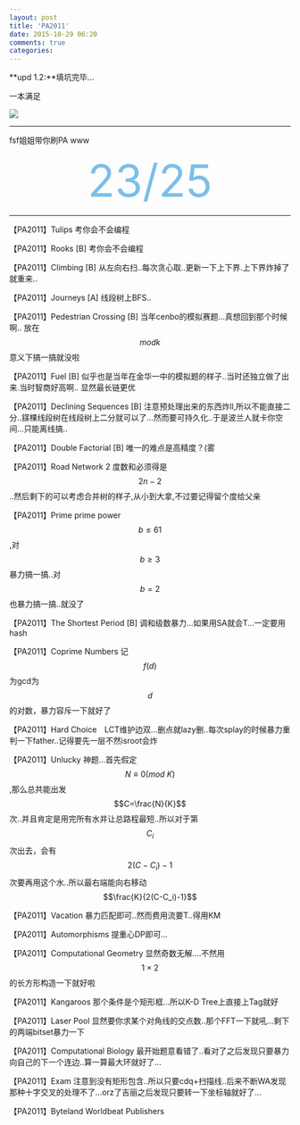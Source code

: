 ```yaml
---
layout: post
title: 'PA2011'
date: 2015-10-29 06:20
comments: true
categories: 
---
```


**upd 1.2:**填坑完毕...

一本满足

![](http://7xoz7t.com1.z0.glb.clouddn.com/QQ%E5%9B%BE%E7%89%8720160102145408.png)

---


fsf姐姐带你刷PA www


<div align="center"><span style="font-size:80px;color:#7bbfea;"   >23/25</span></p></div>



<script type="text/javascript" src="http://cdn.mathjax.org/mathjax/latest/MathJax.js?config=default"></script>
<!--more-->

---
【PA2011】Tulips 考你会不会编程

【PA2011】Rooks [B] 考你会不会编程

【PA2011】Climbing [B] 从左向右扫..每次贪心取..更新一下上下界.上下界炸掉了就重来..

【PA2011】Journeys [A] 线段树上BFS..

【PA2011】Pedestrian Crossing [B] 当年cenbo的模拟赛题...真想回到那个时候啊.. 放在$$mod k$$意义下搞一搞就没啦

【PA2011】Fuel [B]   似乎也是当年在金华一中的模拟题的样子..当时还独立做了出来.当时智商好高啊..   显然最长链更优

【PA2011】Declining Sequences [B] 注意预处理出来的东西炸ll,所以不能直接二分..鏼棵线段树在线段树上二分就可以了...然而要可持久化..于是波兰人就卡你空间...只能离线搞..

【PA2011】Double Factorial [B] 唯一的难点是高精度？(雾

【PA2011】Road Network 2 度数和必须得是$$2n-2$$..然后剩下的可以考虑合并树的样子,从小到大拿,不过要记得留个度给父亲

【PA2011】Prime prime power $$b \leq 61$$,对$$ b \geq 3$$暴力搞一搞..对$$b=2$$也暴力搞一搞..就没了

【PA2011】The Shortest Period [B] 调和级数暴力...如果用SA就会T...一定要用hash

【PA2011】Coprime Numbers 记$$f(d)$$为gcd为$$d$$的对数，暴力容斥一下就好了

【PA2011】Hard Choice　LCT维护边双...删点就lazy删..每次splay的时候暴力重判一下father..记得要先一层不然isroot会炸

【PA2011】Unlucky 神题...首先假定$$N \equiv 0 (mod ~ K)$$,那么总共能出发$$C=\frac{N}{K}$$次..并且肯定是用完所有水并让总路程最短..所以对于第$$C_i$$次出去，会有$$2(C-C_i)-1$$次要再用这个水..所以最右端能向右移动$$\frac{K}{2(C-C_i)-1}$$

【PA2011】Vacation 暴力匹配即可..然而费用流要T..得用KM

【PA2011】Automorphisms 提重心DP即可...

【PA2011】Computational Geometry 显然奇数无解....不然用$$1 \times 2$$的长方形构造一下就好啦

【PA2011】Kangaroos 那个条件是个矩形框...所以K-D Tree上直接上Tag就好

【PA2011】Laser Pool 显然要你求某个对角线的交点数..那个FFT一下就吼...剩下的两端bitset暴力一下

【PA2011】Computational Biology 最开始题意看错了..看对了之后发现只要暴力向自己的下一个连边..算一算最大环就好了...

【PA2011】Exam 注意到没有矩形包含..所以只要cdq+扫描线..后来不断WA发现那种十字交叉的处理不了...orz了吉丽之后发现只要转一下坐标轴就好了...

【PA2011】Byteland Worldbeat Publishers	